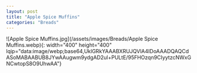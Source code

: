 ```yaml
---
layout: post
title: "Apple Spice Muffins"
categories: "Breads"
---
```

![Apple Spice Muffins.jpg](/assets/images/Breads/Apple Spice Muffins.webp){: width="400" height="400" lqip="data:image/webp;base64,UklGRkYAAABXRUJQVlA4IDoAAADQAQCdASoMABAABUB8JYwAAugwm9ydgAD2ul+PULtE/95FHOzqn9CIyytzcNWxGNCwtopS8O9UhwAA"}

